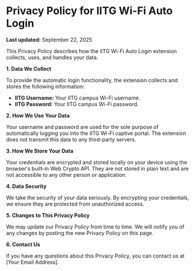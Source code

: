 # Privacy Policy for IITG Wi-Fi Auto Login

**Last updated:** September 22, 2025

This Privacy Policy describes how the IITG Wi-Fi Auto Login extension collects, uses, and handles your data.

**1. Data We Collect**

To provide the automatic login functionality, the extension collects and stores the following information:

* **IITG Username:** Your IITG campus Wi-Fi username.
* **IITG Password:** Your IITG campus Wi-Fi password.

**2. How We Use Your Data**

Your username and password are used for the sole purpose of automatically logging you into the IITG Wi-Fi captive portal. The extension does not transmit this data to any third-party servers.

**3. How We Store Your Data**

Your credentials are encrypted and stored locally on your device using the browser's built-in Web Crypto API. They are not stored in plain text and are not accessible to any other person or application.

**4. Data Security**

We take the security of your data seriously. By encrypting your credentials, we ensure they are protected from unauthorized access.

**5. Changes to This Privacy Policy**

We may update our Privacy Policy from time to time. We will notify you of any changes by posting the new Privacy Policy on this page.

**6. Contact Us**

If you have any questions about this Privacy Policy, you can contact us at [Your Email Address].

